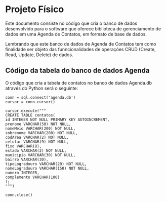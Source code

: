 # Projeto Físico

Este documento consiste no código que cria o banco de dados desenvolvido para o software que oferece biblioteca de gerenciamento de dados em uma Agenda de Contatos, em formato de base de dados.

Lembrando que este banco de dados de Agenda de Contatos tem como finalidade ser objeto das funncionalidades de operações CRUD (Create, Read, Update, Delete) de dados.

## Código da tabela do banco de dados Agenda

O código que cria a tabela de contatos no banco de dados Agenda.db através do Python será o seguinte:
 
    conn = sql.connect('agenda.db')
    cursor = conn.cursor()
    
    cursor.execute("""
    CREATE TABLE contatos(
    id INTEGER NOT NULL PRIMARY KEY AUTOINCREMENT,
    prenome VARCHAR(50) NOT NULL,                           
    nomeMeio VARCHAR(200) NOT NULL,
    sobrenome VARCHAR(200) NOT NULL,
    codArea VARCHAR(2) NOT NULL,
    celular VARCHAR(9) NOT NULL,
    fixo VARCHAR(8),
    estado VARCHAR(2) NOT NULL,
    municipio VARCHAR(30) NOT NULL,
    bairro VARCHAR(30), 
    tipoLogradouro VARCHAR(20) NOT NULL,
    nomeLogradouro VARCHAR(150) NOT NULL,
    numero INTEGER,  
    complemento VARCHAR(100) 
    );
    """)
    
    conn.close()